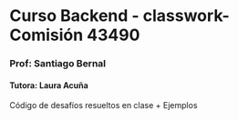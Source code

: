 # Curso Backend - classwork- Comisión 43490

### Prof: Santiago Bernal

#### Tutora: Laura Acuña

Código de desafíos resueltos en clase + Ejemplos
